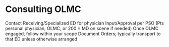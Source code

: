 # Consulting OLMC

Contact Receiving/Specialized ED for physician Input/Approval per PSO (Pts personal physician, OLMC, or 200 = MD on scene if needed)
Once OLMC engaged, follow within your scope
Document Orders; typically transport to that ED unless otherwise arranged
